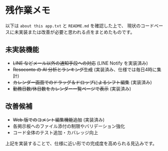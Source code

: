 # 残作業メモ

以下は `about this app.txt` と `README.md` を確認した上で、
現状のコードベースに未実装または改善が必要と思われる点をまとめたものです。

## 未実装機能

- ~~LINE などメール以外の通知手段への対応~~ (LINE Notify を実装済み)
- ~~Resoconto の AI 分析とランキング生成~~ (実装済み、仕様では毎日4時に集計)
- ~~カレンダー画面でのドラッグ＆ドロップによるシフト編集~~ (実装済み)
- ~~勤務日数/休日数をカレンダー一覧ページで表示~~ (実装済み)

## 改善候補

- ~~Web 版でのコメント編集機能追加~~ (実装済み)
- 各掲示板へのファイル添付の制限やバリデーション強化
- コード全体のテスト追加・カバレッジ向上

上記を実装することで、仕様に近い形での完成度を高められる見込みです。
